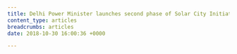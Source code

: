 ```yaml
---
title: Delhi Power Minister launches second phase of Solar City Initiative
content_type: articles
breadcrumbs: articles
date: 2018-10-30 16:00:36 +0000

---
```

